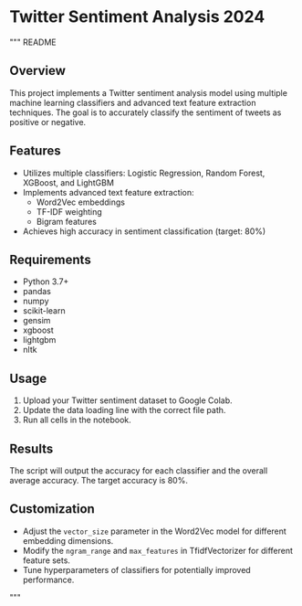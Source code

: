 # Twitter Sentiment Analysis 2024

"""
README



## Overview

This project implements a Twitter sentiment analysis model using multiple machine learning classifiers and advanced text feature extraction techniques. The goal is to accurately classify the sentiment of tweets as positive or negative.

## Features

- Utilizes multiple classifiers: Logistic Regression, Random Forest, XGBoost, and LightGBM
- Implements advanced text feature extraction:
  - Word2Vec embeddings
  - TF-IDF weighting
  - Bigram features
- Achieves high accuracy in sentiment classification (target: 80%)

## Requirements

- Python 3.7+
- pandas
- numpy
- scikit-learn
- gensim
- xgboost
- lightgbm
- nltk

## Usage

1. Upload your Twitter sentiment dataset to Google Colab.
2. Update the data loading line with the correct file path.
3. Run all cells in the notebook.

## Results

The script will output the accuracy for each classifier and the overall average accuracy. The target accuracy is 80%.

## Customization

- Adjust the `vector_size` parameter in the Word2Vec model for different embedding dimensions.
- Modify the `ngram_range` and `max_features` in TfidfVectorizer for different feature sets.
- Tune hyperparameters of classifiers for potentially improved performance.


"""

